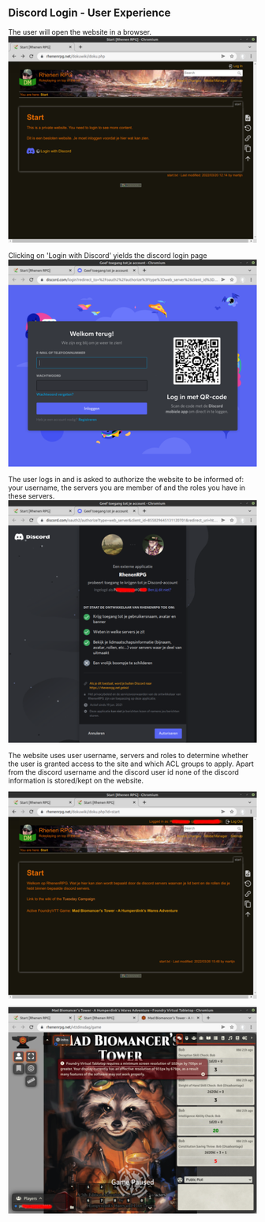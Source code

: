 ## Discord Login - User Experience

The user will open the website in a browser.
![](ux-discord-login-1.png)

Clicking on 'Login with Discord' yields the discord login page
![](ux-discord-login-2.png)

The user logs in and is asked to authorize the website to be informed of: your username, the servers you are member of and the roles you have in these servers.
![](ux-discord-login-3.png)

The website uses user username, servers and roles to determine whether the user is granted access to the site and which ACL groups to apply. Apart from the discord username and the discord user id none of the discord information is stored/kept on the website.

![](ux-discord-login-4.png)

![](ux-discord-login-5.png)
